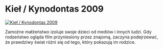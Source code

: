 Kieł / Kynodontas 2009 
=============
[![Kieł / Kynodontas 2009 ](http://vidos.pl/images/player.gif)](http://vidos.pl/kiel-kynodontas-2009)

 Zamożne małżeństwo izoluje swoje dzieci od mediów i innych ludzi. Gdy rodzeństwo ogląda film przyniesiony przez znajomą, zaczyna podejrzewać, że prawdziwy świat różni się od tego, który pokazują im rodzice.
